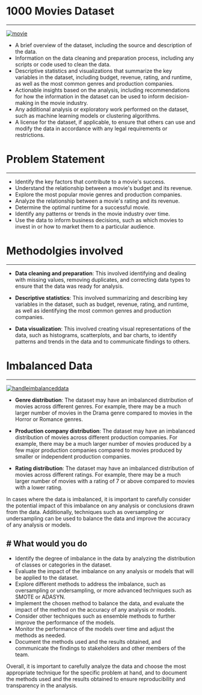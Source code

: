 # 1000 Movies Dataset

------------

[![movie](https://raw.githubusercontent.com/manoj1928/Exploratory-Data-Analysis-with-Python/main/1000MovieDataSet-project/Image/movie.jpg "movie")](https://raw.githubusercontent.com/manoj1928/Exploratory-Data-Analysis-with-Python/main/1000MovieDataSet-project/Image/movie.jpg "movie")

- A brief overview of the dataset, including the source and description of the data.
- Information on the data cleaning and preparation process, including any scripts or code used to clean the data.
- Descriptive statistics and visualizations that summarize the key variables in the dataset, including budget, revenue, rating, and runtime, as well as the most common genres and production companies.
- Actionable insights based on the analysis, including recommendations for how the information in the dataset can be used to inform decision-making in the movie industry.
- Any additional analysis or exploratory work performed on the dataset, such as machine learning models or clustering algorithms.
- A license for the dataset, if applicable, to ensure that others can use and modify the data in accordance with any legal requirements or restrictions.

# Problem Statement

------------

- Identify the key factors that contribute to a movie's success.
- Understand the relationship between a movie's budget and its revenue.
- Explore the most popular movie genres and production companies.
- Analyze the relationship between a movie's rating and its revenue.
- Determine the optimal runtime for a successful movie.
- Identify any patterns or trends in the movie industry over time.
- Use the data to inform business decisions, such as which movies to invest in or how to market them to a particular audience.

# Methodolgies involved

------------

- **Data cleaning and preparation**: This involved identifying and dealing with missing values, removing duplicates, and correcting data types to ensure that the data was ready for analysis.

- **Descriptive statistics**: This involved summarizing and describing key variables in the dataset, such as budget, revenue, rating, and runtime, as well as identifying the most common genres and production companies.

- **Data visualization**: This involved creating visual representations of the data, such as histograms, scatterplots, and bar charts, to identify patterns and trends in the data and to communicate findings to others.

# Imbalanced Data

------------

[![handleimbalanceddata](https://raw.githubusercontent.com/manoj1928/Exploratory-Data-Analysis-with-Python/main/1000MovieDataSet-project/Image/handleimbalanceddata.jpg "handleimbalanceddata")](https://raw.githubusercontent.com/manoj1928/Exploratory-Data-Analysis-with-Python/main/1000MovieDataSet-project/Image/handleimbalanceddata.jpg "handleimbalanceddata")

- **Genre distribution**: The dataset may have an imbalanced distribution of movies across different genres. For example, there may be a much larger number of movies in the Drama genre compared to movies in the Horror or Romance genres.

- **Production company distribution**: The dataset may have an imbalanced distribution of movies across different production companies. For example, there may be a much larger number of movies produced by a few major production companies compared to movies produced by smaller or independent production companies.

- **Rating distribution**: The dataset may have an imbalanced distribution of movies across different ratings. For example, there may be a much larger number of movies with a rating of 7 or above compared to movies with a lower rating.

In cases where the data is imbalanced, it is important to carefully consider the potential impact of this imbalance on any analysis or conclusions drawn from the data. Additionally, techniques such as oversampling or undersampling can be used to balance the data and improve the accuracy of any analysis or models.

## # What would you do


- Identify the degree of imbalance in the data by analyzing the distribution of classes or categories in the dataset.
- Evaluate the impact of the imbalance on any analysis or models that will be applied to the dataset.
- Explore different methods to address the imbalance, such as oversampling or undersampling, or more advanced techniques such as SMOTE or ADASYN.
- Implement the chosen method to balance the data, and evaluate the impact of the method on the accuracy of any analysis or models.
- Consider other techniques such as ensemble methods to further improve the performance of the models.
- Monitor the performance of the models over time and adjust the methods as needed.
- Document the methods used and the results obtained, and communicate the findings to stakeholders and other members of the team.

Overall, it is important to carefully analyze the data and choose the most appropriate technique for the specific problem at hand, and to document the methods used and the results obtained to ensure reproducibility and transparency in the analysis.

